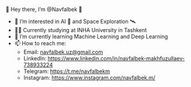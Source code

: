 👋 Hey there, I’m @Navfalbek 🚀

- 👀 I’m interested in AI 🤖 and Space Exploration 🛰
- 👨‍🎓 Currently studying at INHA University in Tashkent
- 🌱 I’m currently learning Machine Learning and Deep Learning
- 📫 How to reach me:
   - Email: navfalbek.uz@gmail.com
   - LinkedIn: https://www.linkedin.com/in/navfalbek-makhfuzullaev-738933224
   - Telegram: https://t.me/navfalbekm
   - Instagram: https://www.instagram.com/navfalbek.m/
